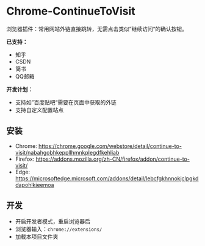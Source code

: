 # Chrome-ContinueToVisit

浏览器插件：常用网站外链直接跳转，无需点击类似”继续访问“的确认按钮。

**已支持：**

- 知乎
- CSDN
- 简书
- QQ邮箱

**开发计划：**

- 支持如”百度贴吧“需要在页面中获取的外链
- 支持自定义配置站点

## 安装

- Chrome: https://chrome.google.com/webstore/detail/continue-to-visit/nabahgobhkeppllhmnkplegdfkehliab
- Firefox: https://addons.mozilla.org/zh-CN/firefox/addon/continue-to-visit/
- Edge: https://microsoftedge.microsoft.com/addons/detail/lebcfgkhnnokjclpgkddapohlkjeemoa
## 开发

- 开启开发者模式，重启浏览器后
- 浏览器输入：`chrome://extensions/`
- 加载本项目文件夹
